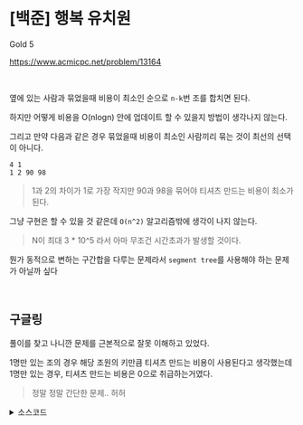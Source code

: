 # [백준] 행복 유치원

Gold 5

https://www.acmicpc.net/problem/13164

<br>

옆에 있는 사람과 묶었을때 비용이 최소인 순으로 `n-k`번 조를 합치면 된다.

하지만 어떻게 비용을 O(nlogn) 안에 업데이트 할 수 있을지 방법이 생각나지 않는다.

그리고 만약 다음과 같은 경우 묶었을때 비용이 최소인 사람끼리 묶는 것이 최선의 선택이 아니다.

```
4 1
1 2 90 98
```
> 1과 2의 차이가 1로 가장 작지만 90과 98을 묶어야 티셔츠 만드는 비용이 최소가 된다.

그냥 구현은 할 수 있을 것 같은데 `O(n^2)` 알고리즘밖에 생각이 나지 않는다.

> N이 최대 3 * 10^5 라서 아마 무조건 시간초과가 발생할 것이다.

뭔가 동적으로 변하는 구간합을 다루는 문제라서 `segment tree`를 사용해야 하는 문제가 아닐까 싶다

<br>

## 구글링

풀이를 찾고 나니깐 문제를 근본적으로 잘못 이해하고 있었다.

1명만 있는 조의 경우 해당 조원의 키만큼 티셔츠 만드는 비용이 사용된다고 생각했는데 1명만 있는 경우, 티셔츠 만드는 비용은 0으로 취급하는거였다.

> 정말 정말 간단한 문제.. 허허

<details><summary> 소스코드 </summary>

```java
import java.io.*;
import java.util.*;
import java.util.stream.Collectors;

public class Main {
    public void solution() throws Exception {
        BufferedReader br = new BufferedReader(new InputStreamReader(System.in));
        BufferedWriter bw = new BufferedWriter(new OutputStreamWriter(System.out));

        StringTokenizer st = new StringTokenizer(br.readLine());
        int N = Integer.parseInt(st.nextToken());
        int K = Integer.parseInt(st.nextToken());
        List<Integer> children = Arrays.stream(br.readLine().split(" ")).map(Integer::parseInt).collect(Collectors.toList());
        List<Integer> diff = new ArrayList<>();
        for (int i = 1; i < children.size(); i++) {
            diff.add(children.get(i) - children.get(i - 1));
        }
        diff.sort((a, b) -> a - b);

        int answer = 0;
        for (int i = 0; i < N - K; i++) {
            answer += diff.get(i);
        }
        System.out.println(answer);

        br.close();
        bw.close();
    }

    public static void main(String[] args) throws Exception {
        new Main().solution();
    }
}

```

</details>